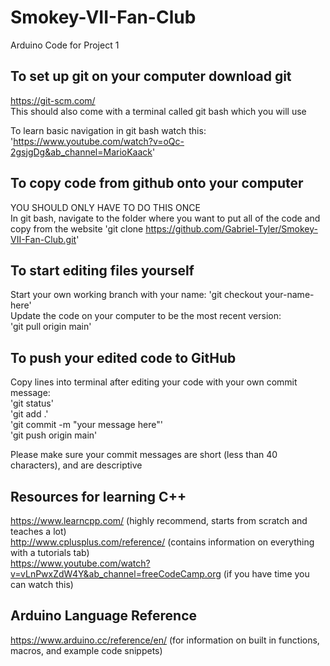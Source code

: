 # Smokey-VII-Fan-Club
Arduino Code for Project 1

## To set up git on your computer download git 
https://git-scm.com/  
This should also come with a terminal called git bash which you will use  
  
To learn basic navigation in git bash watch this:  
'https://www.youtube.com/watch?v=oQc-2gsjgDg&ab_channel=MarioKaack'  

## To copy code from github onto your computer  
YOU SHOULD ONLY HAVE TO DO THIS ONCE  
In git bash, navigate to the folder where you want to put all of the code and copy from the website
'git clone https://github.com/Gabriel-Tyler/Smokey-VII-Fan-Club.git'

## To start editing files yourself  
Start your own working branch with your name:
'git checkout your-name-here'  
Update the code on your computer to be the most recent version:  
'git pull origin main'  
  
## To push your edited code to GitHub
Copy lines into terminal after editing your code with your own commit message:  
'git status'  
'git add .'  
'git commit -m "your message here"'  
'git push origin main'  

Please make sure your commit messages are short (less than 40 characters), and are descriptive  
  
## Resources for learning C++  
https://www.learncpp.com/ (highly recommend, starts from scratch and teaches a lot)  
http://www.cplusplus.com/reference/ (contains information on everything with a tutorials tab)  
https://www.youtube.com/watch?v=vLnPwxZdW4Y&ab_channel=freeCodeCamp.org (if you have time you can watch this)  

## Arduino Language Reference  
https://www.arduino.cc/reference/en/ (for information on built in functions, macros, and example code snippets)  
